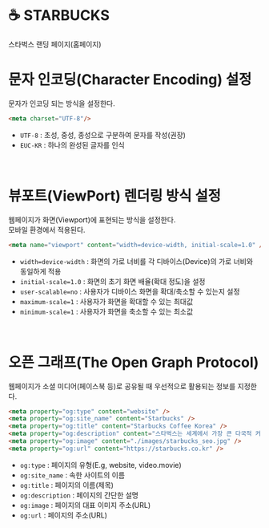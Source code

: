 # ☕️ STARBUCKS
스타벅스 랜딩 페이지(홈페이지)

 # 문자 인코딩(Character Encoding) 설정
 문자가 인코딩 되는 방식을 설정한다.
 ```HTML
 <meta charset="UTF-8"/>
 ```
 - <code>UTF-8</code> : 초성, 중성, 종성으로 구분하여 문자를 작성(권장)
 - <code>EUC-KR</code> : 하나의 완성된 글자를 인식
 <br>
 
 # 뷰포트(ViewPort) 렌더링 방식 설정
 웹페이지가 화면(Viewport)에 표현되는 방식을 설정한다.<br>
 모바일 환경에서 적용된다.
  ```HTML
<meta name="viewport" content="width=device-width, initial-scale=1.0" />
 ```
 - <code>width=device-width</code> : 화면의 가로 너비를 각 디바이스(Device)의 가로 너비와 동일하게 적용
 - <code>initial-scale=1.0</code> : 화면의 초기 화면 배율(확대 정도)을 설정
 - <code>user-scalable=no</code> : 사용자가 디바이스 화면을 확대/축소할 수 있는지 설정
 - <code>maximum-scale=1</code> : 사용자가 화면을 확대할 수 있는 최대값
 - <code>minimum-scale=1</code> : 사용자가 화면을 축소할 수 있는 최소값
  <br>

 # 오픈 그래프(The Open Graph Protocol)
 웹페이지가 소셜 미디어(페이스북 등)로 공유될 때 우선적으로 활용되는 정보를 지정한다.
```HTML
<meta property="og:type" content="website" />
<meta property="og:site_name" content="Starbucks" />
<meta property="og:title" content="Starbucks Coffee Korea" />
<meta property="og:description" content="스타벅스는 세계에서 가장 큰 다국적 커피 전문점으로, 64개국에서 총 23,187개의 매점을 운영하고 있습니다." />
<meta property="og:image" content="./images/starbucks_seo.jpg" />
<meta property="og:url" content="https://starbucks.co.kr" />
 ```
- <code>og:type</code> : 페이지의 유형(E.g, website, video.movie)
- <code>og:site_name</code> : 속한 사이트의 이름
- <code>og:title</code> : 페이지의 이름(제목)
- <code>og:description</code> : 페이지의 간단한 설명
- <code>og:image</code> : 페이지의 대표 이미지 주소(URL)
- <code>og:url</code> : 페이지의 주소(URL)
